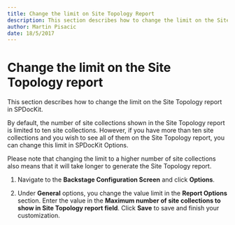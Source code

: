 ```yaml
---
title: Change the limit on Site Topology Report
description: This section describes how to change the limit on the Site Topology report in SPDocKit.
author: Martin Pisacic
date: 18/5/2017
---
```


# Change the limit on the Site Topology report

This section describes how to change the limit on the Site Topology report in SPDocKit.

By default, the number of site collections shown in the Site Topology report is limited to ten site collections. However, if you have more than ten site collections and you wish to see all of them on the Site Topology report, you can change this limit in SPDocKit Options.

Please note that changing the limit to a higher number of site collections also means that it will take longer to generate the Site Topology report.

1. Navigate to the **Backstage Configuration Screen** and click **Options**.

2. Under **General** options, you change the value limit in the **Report Options** section. Enter the value in the **Maximum number of site collections to show in Site Topology report field**. Click **Save** to save and finish your customization.